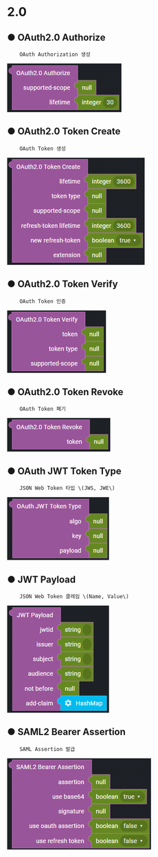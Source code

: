 # 2.0

## ● OAuth2.0 Authorize

        OAuth Authorization 생성

![](../../../img/assets/image%20%28310%29.png)

## ● OAuth2.0 Token Create

        OAuth Token 생성

![](../../../img/assets/image%20%28275%29.png)

## ● OAuth2.0 Token Verify

        OAuth Token 인증

![](../../../img/assets/image%20%28258%29.png)

## ● OAuth2.0 Token Revoke

        OAuth Token 폐기

![](../../../img/assets/image%20%28248%29.png)

## ● OAuth JWT Token Type

        JSON Web Token 타입 \(JWS, JWE\)

![](../../../img/assets/image%20%28227%29.png)

## ● JWT Payload

        JSON Web Token 클레임 \(Name, Value\)

![](../../../img/assets/image%20%28300%29.png)

## ● SAML2 Bearer Assertion

        SAML Assertion 발급

![](../../../img/assets/image%20%28294%29.png)
